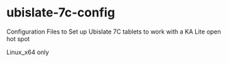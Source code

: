 ubislate-7c-config
==================

Configuration Files to Set up Ubislate 7C tablets to work with a KA Lite open hot spot

Linux_x64 only
